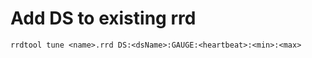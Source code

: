# Add DS to existing rrd

```
rrdtool tune <name>.rrd DS:<dsName>:GAUGE:<heartbeat>:<min>:<max> 
```
